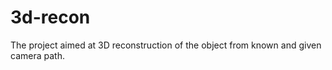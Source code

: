 # 3d-recon

The project aimed at 3D reconstruction of the object from known and given camera path.

